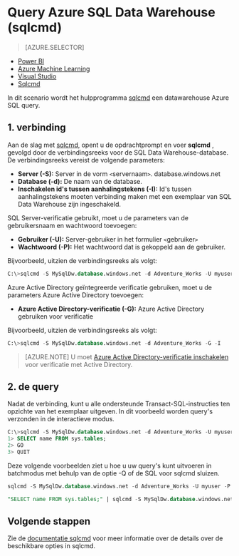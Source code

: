 <properties
   pageTitle="Query Azure SQL Data Warehouse (sqlcmd) | Microsoft Azure"
   description="Azure SQL Data Warehouse opvragen met de Command-line hulpprogramma sqlcmd."
   services="sql-data-warehouse"
   documentationCenter="NA"
   authors="sonyam"
   manager="barbkess"
   editor=""/>

<tags
   ms.service="sql-data-warehouse"
   ms.devlang="NA"
   ms.topic="get-started-article"
   ms.tgt_pltfrm="NA"
   ms.workload="data-services"
   ms.date="09/06/2016"
   ms.author="barbkess;sonyama"/>

# <a name="query-azure-sql-data-warehouse-sqlcmd"></a>Query Azure SQL Data Warehouse (sqlcmd)

> [AZURE.SELECTOR]
- [Power BI](sql-data-warehouse-get-started-visualize-with-power-bi.md)
- [Azure Machine Learning](sql-data-warehouse-get-started-analyze-with-azure-machine-learning.md)
- [Visual Studio](sql-data-warehouse-query-visual-studio.md)
- [Sqlcmd](sql-data-warehouse-get-started-connect-sqlcmd.md) 

In dit scenario wordt het hulpprogramma [sqlcmd][] een datawarehouse Azure SQL query.  

## <a name="1-connect"></a>1. verbinding

Aan de slag met [sqlcmd][], opent u de opdrachtprompt en voer **sqlcmd** , gevolgd door de verbindingsreeks voor de SQL Data Warehouse-database. De verbindingsreeks vereist de volgende parameters:

+ **Server (-S):** Server in de vorm `<`servernaam`>`. database.windows.net
+ **Database (-d):** De naam van de database.
+ **Inschakelen id's tussen aanhalingstekens (-I):** Id's tussen aanhalingstekens moeten verbinding maken met een exemplaar van SQL Data Warehouse zijn ingeschakeld.

SQL Server-verificatie gebruikt, moet u de parameters van de gebruikersnaam en wachtwoord toevoegen:

+ **Gebruiker (-U):** Server-gebruiker in het formulier `<`gebruiker`>`
+ **Wachtwoord (-P):** Het wachtwoord dat is gekoppeld aan de gebruiker.

Bijvoorbeeld, uitzien de verbindingsreeks als volgt:

```sql
C:\>sqlcmd -S MySqlDw.database.windows.net -d Adventure_Works -U myuser -P myP@ssword -I
```

Azure Active Directory geïntegreerde verificatie gebruiken, moet u de parameters Azure Active Directory toevoegen:

+ **Azure Active Directory-verificatie (-G):** Azure Active Directory gebruiken voor verificatie

Bijvoorbeeld, uitzien de verbindingsreeks als volgt:

```sql
C:\>sqlcmd -S MySqlDw.database.windows.net -d Adventure_Works -G -I
```

> [AZURE.NOTE] U moet [Azure Active Directory-verificatie inschakelen](sql-data-warehouse-authentication.md) voor verificatie met Active Directory.

## <a name="2-query"></a>2. de query

Nadat de verbinding, kunt u alle ondersteunde Transact-SQL-instructies ten opzichte van het exemplaar uitgeven.  In dit voorbeeld worden query's verzonden in de interactieve modus.

```sql
C:\>sqlcmd -S MySqlDw.database.windows.net -d Adventure_Works -U myuser -P myP@ssword -I
1> SELECT name FROM sys.tables;
2> GO
3> QUIT
```

Deze volgende voorbeelden ziet u hoe u uw query's kunt uitvoeren in batchmodus met behulp van de optie -Q of de SQL voor sqlcmd sluizen.

```sql
sqlcmd -S MySqlDw.database.windows.net -d Adventure_Works -U myuser -P myP@ssword -I -Q "SELECT name FROM sys.tables;"
```

```sql
"SELECT name FROM sys.tables;" | sqlcmd -S MySqlDw.database.windows.net -d Adventure_Works -U myuser -P myP@ssword -I > .\tables.out
```

## <a name="next-steps"></a>Volgende stappen

Zie de [documentatie sqlcmd][sqlcmd] voor meer informatie over de details over de beschikbare opties in sqlcmd.

<!--Image references-->

<!--Article references-->

<!--MSDN references--> 
[Sqlcmd]: https://msdn.microsoft.com/library/ms162773.aspx
[Azure portal]: https://portal.azure.com

<!--Other Web references-->
